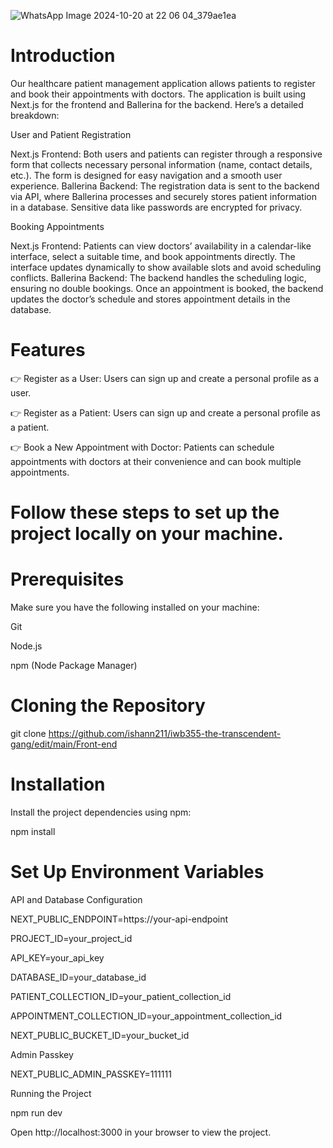 ![WhatsApp Image 2024-10-20 at 22 06 04_379ae1ea](https://github.com/user-attachments/assets/5388d2a4-3740-4bd1-b0d4-498bf202df6a)


# Introduction


Our healthcare patient management application allows patients to register and book their appointments with doctors. The application is built using Next.js for the frontend and Ballerina for the backend. Here’s a detailed breakdown:

User and Patient Registration

Next.js Frontend: Both users and patients can register through a responsive form that collects necessary personal information (name, contact details, etc.). The form is designed for easy navigation and a smooth user experience.
Ballerina Backend: The registration data is sent to the backend via API, where Ballerina processes and securely stores patient information in a database. Sensitive data like passwords are encrypted for privacy.

Booking Appointments

Next.js Frontend: Patients can view doctors’ availability in a calendar-like interface, select a suitable time, and book appointments directly. The interface updates dynamically to show available slots and avoid scheduling conflicts.
Ballerina Backend: The backend handles the scheduling logic, ensuring no double bookings. Once an appointment is booked, the backend updates the doctor’s schedule and stores appointment details in the database.


# Features

👉 Register as a User: Users can sign up and create a personal profile as a user.

👉 Register as a Patient: Users can sign up and create a personal profile as a patient.

👉 Book a New Appointment with Doctor: Patients can schedule appointments with doctors at their convenience and can book multiple appointments.


# Follow these steps to set up the project locally on your machine.

# Prerequisites

Make sure you have the following installed on your machine:

  Git
  
  Node.js
  
  npm (Node Package Manager)

  
# Cloning the Repository

git clone https://github.com/ishann211/iwb355-the-transcendent-gang/edit/main/Front-end


# Installation


Install the project dependencies using npm:

npm install


# Set Up Environment Variables

API and Database Configuration

NEXT_PUBLIC_ENDPOINT=https://your-api-endpoint

PROJECT_ID=your_project_id

API_KEY=your_api_key

DATABASE_ID=your_database_id

PATIENT_COLLECTION_ID=your_patient_collection_id

APPOINTMENT_COLLECTION_ID=your_appointment_collection_id

NEXT_PUBLIC_BUCKET_ID=your_bucket_id

Admin Passkey

NEXT_PUBLIC_ADMIN_PASSKEY=111111


Running the Project

npm run dev

Open http://localhost:3000 in your browser to view the project.


